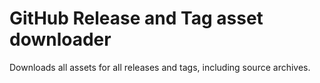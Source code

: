 # GitHub Release and Tag asset downloader

Downloads all assets for all releases and tags, including source archives.